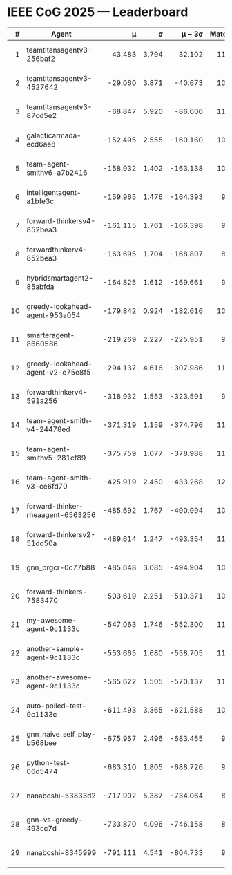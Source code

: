 # IEEE CoG 2025 — Leaderboard

| # | Agent | μ | σ | μ − 3σ | Matches | Updated |
|---:|---|---:|---:|---:|---:|---|
| 1 | teamtitansagentv3-256baf2 | 43.483 | 3.794 | 32.102 | 11340 | 2025-08-21 07:40 |
| 2 | teamtitansagentv3-4527642 | -29.060 | 3.871 | -40.673 | 10474 | 2025-08-21 07:40 |
| 3 | teamtitansagentv3-87cd5e2 | -68.847 | 5.920 | -86.606 | 11886 | 2025-08-21 07:40 |
| 4 | galacticarmada-ecd6ae8 | -152.495 | 2.555 | -160.160 | 10740 | 2025-08-21 07:40 |
| 5 | team-agent-smithv6-a7b2416 | -158.932 | 1.402 | -163.138 | 10680 | 2025-08-21 07:40 |
| 6 | intelligentagent-a1bfe3c | -159.965 | 1.476 | -164.393 | 9150 | 2025-08-21 07:40 |
| 7 | forward-thinkersv4-852bea3 | -161.115 | 1.761 | -166.398 | 9001 | 2025-08-21 07:40 |
| 8 | forwardthinkerv4-852bea3 | -163.695 | 1.704 | -168.807 | 8926 | 2025-08-21 07:40 |
| 9 | hybridsmartagent2-85abfda | -164.825 | 1.612 | -169.661 | 9773 | 2025-08-21 07:40 |
| 10 | greedy-lookahead-agent-953a054 | -179.842 | 0.924 | -182.616 | 10728 | 2025-08-21 07:40 |
| 11 | smarteragent-8660586 | -219.269 | 2.227 | -225.951 | 9664 | 2025-08-21 07:40 |
| 12 | greedy-lookahead-agent-v2-e75e8f5 | -294.137 | 4.616 | -307.986 | 11108 | 2025-08-21 07:40 |
| 13 | forwardthinkerv4-591a256 | -318.932 | 1.553 | -323.591 | 9512 | 2025-08-21 07:40 |
| 14 | team-agent-smith-v4-24478ed | -371.319 | 1.159 | -374.796 | 11702 | 2025-08-21 07:40 |
| 15 | team-agent-smithv5-281cf89 | -375.759 | 1.077 | -378.988 | 11640 | 2025-08-21 07:40 |
| 16 | team-agent-smith-v3-ce6fd70 | -425.919 | 2.450 | -433.268 | 12242 | 2025-08-21 07:40 |
| 17 | forward-thinker-rheaagent-6563256 | -485.692 | 1.767 | -490.994 | 10694 | 2025-08-21 07:40 |
| 18 | forward-thinkersv2-51dd50a | -489.614 | 1.247 | -493.354 | 11174 | 2025-08-21 07:40 |
| 19 | gnn_prgcr-0c77b88 | -485.648 | 3.085 | -494.904 | 10090 | 2025-08-21 07:40 |
| 20 | forward-thinkers-7583470 | -503.619 | 2.251 | -510.371 | 10440 | 2025-08-21 07:40 |
| 21 | my-awesome-agent-9c1133c | -547.063 | 1.746 | -552.300 | 11360 | 2025-08-21 07:40 |
| 22 | another-sample-agent-9c1133c | -553.665 | 1.680 | -558.705 | 11020 | 2025-08-21 07:40 |
| 23 | another-awesome-agent-9c1133c | -565.622 | 1.505 | -570.137 | 11640 | 2025-08-21 07:40 |
| 24 | auto-polled-test-9c1133c | -611.493 | 3.365 | -621.588 | 10580 | 2025-08-21 07:40 |
| 25 | gnn_naive_self_play-b568bee | -675.967 | 2.496 | -683.455 | 9040 | 2025-08-21 07:40 |
| 26 | python-test-06d5474 | -683.310 | 1.805 | -688.726 | 9190 | 2025-08-21 07:40 |
| 27 | nanaboshi-53833d2 | -717.902 | 5.387 | -734.064 | 8610 | 2025-08-21 07:40 |
| 28 | gnn-vs-greedy-493cc7d | -733.870 | 4.096 | -746.158 | 8980 | 2025-08-21 07:40 |
| 29 | nanaboshi-8345999 | -791.111 | 4.541 | -804.733 | 9370 | 2025-08-21 07:40 |
